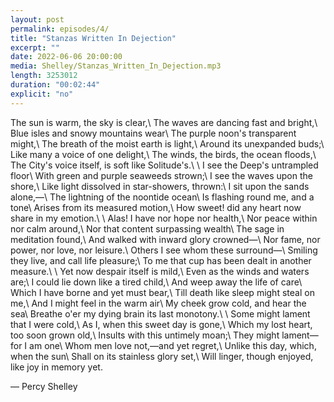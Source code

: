 ```yaml
---
layout: post
permalink: episodes/4/
title: "Stanzas Written In Dejection"
excerpt: ""
date: 2022-06-06 20:00:00
media: Shelley/Stanzas_Written_In_Dejection.mp3
length: 3253012
duration: "00:02:44"
explicit: "no"
---
```

The sun is warm, the sky is clear,\\
         The waves are dancing fast and bright,\\
      Blue isles and snowy mountains wear\\
      The purple noon's transparent might,\\
         The breath of the moist earth is light,\\
      Around its unexpanded buds;\\
         Like many a voice of one delight,\\
      The winds, the birds, the ocean floods,\\
The City's voice itself, is soft like Solitude's.\\
\\
         I see the Deep's untrampled floor\\
         With green and purple seaweeds strown;\\
      I see the waves upon the shore,\\
      Like light dissolved in star-showers, thrown:\\
         I sit upon the sands alone,—\\
      The lightning of the noontide ocean\\
         Is flashing round me, and a tone\\
      Arises from its measured motion,\\
How sweet! did any heart now share in my emotion.\\
\\
         Alas! I have nor hope nor health,\\
         Nor peace within nor calm around,\\
      Nor that content surpassing wealth\\
      The sage in meditation found,\\
         And walked with inward glory crowned—\\
      Nor fame, nor power, nor love, nor leisure.\\
         Others I see whom these surround—\\
      Smiling they live, and call life pleasure;\\
To me that cup has been dealt in another measure.\\
\\
         Yet now despair itself is mild,\\
         Even as the winds and waters are;\\
      I could lie down like a tired child,\\
      And weep away the life of care\\
         Which I have borne and yet must bear,\\
      Till death like sleep might steal on me,\\
         And I might feel in the warm air\\
      My cheek grow cold, and hear the sea\\
Breathe o'er my dying brain its last monotony.\\
\\
         Some might lament that I were cold,\\
         As I, when this sweet day is gone,\\
      Which my lost heart, too soon grown old,\\
      Insults with this untimely moan;\\
         They might lament—for I am one\\
      Whom men love not,—and yet regret,\\
         Unlike this day, which, when the sun\\
      Shall on its stainless glory set,\\
Will linger, though enjoyed, like joy in memory yet.


— Percy Shelley